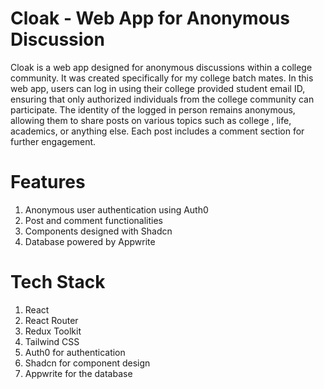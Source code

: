# Cloak - Web App for Anonymous Discussion
Cloak is a web app designed for anonymous discussions within a college community. It was created specifically for my college batch mates. In this web app, users can log in using their college provided student email ID, ensuring that only authorized individuals from the college community can participate. The identity of the logged in person remains anonymous, allowing them to share posts on various topics such as college , life, academics, or anything else. Each post includes a comment section for further engagement.

# Features
1. Anonymous user authentication using Auth0
2. Post and comment functionalities
3. Components designed with Shadcn
4. Database powered by Appwrite
   
# Tech Stack
1. React
2. React Router
3. Redux Toolkit
4. Tailwind CSS
5. Auth0 for authentication
6. Shadcn for component design
7. Appwrite for the database
